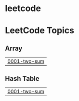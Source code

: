# leetcode
<!---LeetCode Topics Start-->
# LeetCode Topics
## Array
|  |
| ------- |
| [0001-two-sum](https://github.com/nagarajsv3/leetcode/tree/master/0001-two-sum) |
## Hash Table
|  |
| ------- |
| [0001-two-sum](https://github.com/nagarajsv3/leetcode/tree/master/0001-two-sum) |
<!---LeetCode Topics End-->